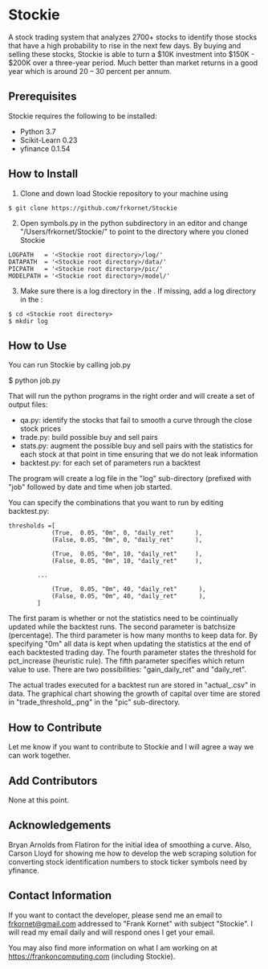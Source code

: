 # Stockie

A stock trading system that analyzes 2700+ stocks to identify those stocks that have a high probability to 
rise in the next few days. By buying and selling these stocks, Stockie is able to turn a $10K investment 
into $150K - $200K over a three-year period. Much better than market returns in a good year which is around 
20 – 30 percent per annum.

## Prerequisites

Stockie requires the following to be installed:

* Python 3.7
* Scikit-Learn 0.23
* yfinance 0.1.54

## How to Install

1) Clone and down load Stockie repository to your machine using
```
$ git clone https://github.com/frkornet/Stockie
```

2) Open symbols.py in the python subdirectory in an editor and change "/Users/frkornet/Stockie/" to point 
to the directory where you cloned Stockie

```
LOGPATH   = '<Stockie root directory>/log/'
DATAPATH  = '<Stockie root directory>/data/'
PICPATH   = '<Stockie root directory>/pic/'
MODELPATH = '<Stockie root directory>/model/'
```

3) Make sure there is a log directory in the <Stockie root directory>. If missing, add a log directory in the <Stockie root directory>:
```
$ cd <Stockie root directory>
$ mkdir log
```

## How to Use

You can run Stockie by calling job.py

$ python job.py

That will run the python programs in the right order and will create a set of output files:
- qa.py: identify the stocks that fail to smooth a curve through the close stock prices
- trade.py: build possible buy and sell pairs
- stats.py: augment the possible buy and sell pairs with the statistics for each stock at that point in time ensuring that we do not leak information
- backtest.py: for each set of parameters run a backtest

The program will create a log file in the "log" sub-directory (prefixed with "job" followed by date and time when job started.

You can specify the combinations that you want to run by editing backtest.py:

```
thresholds =[
            (True,  0.05, "0m", 0, "daily_ret"      ),
            (False, 0.05, "0m", 0, "daily_ret"      ),

            (True,  0.05, "0m", 10, "daily_ret"     ),
            (False, 0.05, "0m", 10, "daily_ret"     ),

	    ...

            (True,  0.05, "0m", 40, "daily_ret"      ),
            (False, 0.05, "0m", 40, "daily_ret"      ),
        ]
```
        
The first param is whether or not the statistics need to be cointinually updated while the backtest runs. 
The second parameter is batchsize (percentage). 
The third parameter is how many months to keep data for. By specifying "0m" all data is kept when updating 
the statistics at the end of each backtested trading day. 
The fourth parameter states the threshold for pct_increase (heuristic rule). 
The fifth parameter specifies which return value to use. There are two possibilities: "gain_daily_ret" and "daily_ret".

The actual trades executed for a backtest run are stored in "actual_<threshold>.csv" in data. 
The graphical chart showing the growth of capital over time are stored in "trade_threshold_<threshold>.png" 
in the "pic" sub-directory.
  
## How to Contribute

Let me know if you want to contribute to Stockie and I will agree a way we can work together.

## Add Contributors

None at this point.

## Acknowledgements

Bryan Arnolds from Flatiron for the initial idea of smoothing a curve. 
Also, Carson Lloyd for showing me how to develop the web scraping solution for converting stock identification numbers to stock ticker symbols need by yfinance.

## Contact Information

If you want to contact the developer, please send me an email to frkornet@gmail.com addressed to "Frank Kornet" with subject "Stockie". I will read my email daily and will respond ones I get your email.

You may also find more information on what I am working on at https://frankoncomputing.com (including Stockie). 
